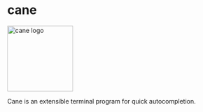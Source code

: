 # cane

<img height="150px" alt="cane logo" src="https://koon.dev/dev/cane/cane.png"/>

Cane is an extensible terminal program for quick autocompletion.
